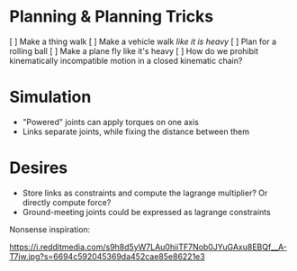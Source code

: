 # Planning & Planning Tricks

[ ] Make a thing walk
[ ] Make a vehicle walk *like it is heavy*
[ ] Plan for a rolling ball
[ ] Make a plane fly like it's heavy
[ ] How do we prohibit kinematically incompatible motion in a closed kinematic chain?


# Simulation
* "Powered" joints can apply torques on one axis
* Links separate joints, while fixing the distance between them

# Desires
* Store links as constraints and compute the lagrange multiplier? Or directly compute force?
* Ground-meeting joints could be expressed as lagrange constraints

Nonsense inspiration:

https://i.redditmedia.com/s9h8d5yW7LAu0hiiTF7Nob0JYuGAxu8EBQf__A-T7jw.jpg?s=6694c592045369da452cae85e86221e3
